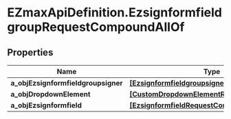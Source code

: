 # EZmaxApiDefinition.EzsignformfieldgroupRequestCompoundAllOf

## Properties

Name | Type | Description | Notes
------------ | ------------- | ------------- | -------------
**a_objEzsignformfieldgroupsigner** | [**[EzsignformfieldgroupsignerRequestCompound]**](EzsignformfieldgroupsignerRequestCompound.md) |  | 
**a_objDropdownElement** | [**[CustomDropdownElementRequestCompound]**](CustomDropdownElementRequestCompound.md) |  | [optional] 
**a_objEzsignformfield** | [**[EzsignformfieldRequestCompound]**](EzsignformfieldRequestCompound.md) |  | 



